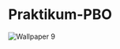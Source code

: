 # Praktikum-PBO
![Wallpaper 9](https://user-images.githubusercontent.com/86460497/224540237-e1757016-c519-44fe-9840-5e86a97fb8ad.jpg)
